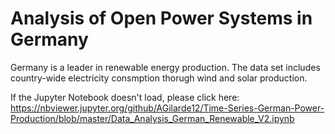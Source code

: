 # Analysis of Open Power Systems in Germany
Germany is a leader in renewable energy production. The data set includes country-wide electricity consmption thorugh wind and solar production.

If the Jupyter Notebook doesn't load, please click here:
https://nbviewer.jupyter.org/github/AGilarde12/Time-Series-German-Power-Production/blob/master/Data_Analysis_German_Renewable_V2.ipynb
